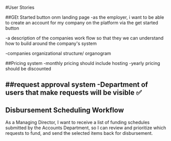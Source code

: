 #User Stories


##GEt Started button onm landing page
-as the employer, i want to be able to create an account for my company on the platform via the get started button

-a description of the companies work flow  so that they we can understand how to build around the company's system

-companies organizational structure/ organogram


##Pricing system 
-monthly pricing should include hosting 
-yearly pricing should be discounted

##request approval system
-Department of users that make requests will be visible ✅
-

## Disbursement Scheduling Workflow
As a Managing Director, I want to receive a list of funding schedules submitted by the Accounts Department, so I can review and prioritize which requests to fund, and send the selected items back for disbursement.
